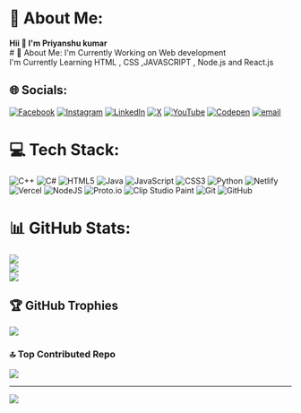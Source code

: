 # 💫 About Me:
<b> Hii 👋 I'm Priyanshu kumar</b><br># 💫 About Me: I'm Currently Working on Web development<br>I'm Currently Learning HTML , CSS ,JAVASCRIPT , Node.js and React.js

   
## 🌐 Socials:
[![Facebook](https://img.shields.io/badge/Facebook-%231877F2.svg?logo=Facebook&logoColor=white)](https://facebook.com/https://www.facebook.com/share/1BQmHk4ekz/) [![Instagram](https://img.shields.io/badge/Instagram-%23E4405F.svg?logo=Instagram&logoColor=white)](https://instagram.com/https://www.instagram.com/alone_in_life_823?utm_source=ig_web_button_share_sheet&igsh=ZDNlZDc0MzIxNw==) [![LinkedIn](https://img.shields.io/badge/LinkedIn-%230077B5.svg?logo=linkedin&logoColor=white)](https://linkedin.com/in/https://www.linkedin.com/in/priyanshu-kumar-b7148632b/) [![X](https://img.shields.io/badge/X-black.svg?logo=X&logoColor=white)](https://x.com/https://x.com/PriyanshuK33564) [![YouTube](https://img.shields.io/badge/YouTube-%23FF0000.svg?logo=YouTube&logoColor=white)](https://youtube.com/@https://www.youtube.com/@Codeswarg) [![Codepen](https://img.shields.io/badge/Codepen-000000?logo=codepen&logoColor=white)](https://codepen.io/https://codepen.io/rmwtuwdd-priyanshu143) [![email](https://img.shields.io/badge/Email-D14836?logo=gmail&logoColor=white)](mailto:priyanshukumar2004panipat@gmail.com) 

# 💻 Tech Stack:
![C++](https://img.shields.io/badge/c++-%2300599C.svg?style=for-the-badge&logo=c%2B%2B&logoColor=white) ![C#](https://img.shields.io/badge/c%23-%23239120.svg?style=for-the-badge&logo=csharp&logoColor=white) ![HTML5](https://img.shields.io/badge/html5-%23E34F26.svg?style=for-the-badge&logo=html5&logoColor=white) ![Java](https://img.shields.io/badge/java-%23ED8B00.svg?style=for-the-badge&logo=openjdk&logoColor=white) ![JavaScript](https://img.shields.io/badge/javascript-%23323330.svg?style=for-the-badge&logo=javascript&logoColor=%23F7DF1E) ![CSS3](https://img.shields.io/badge/css3-%231572B6.svg?style=for-the-badge&logo=css3&logoColor=white) ![Python](https://img.shields.io/badge/python-3670A0?style=for-the-badge&logo=python&logoColor=ffdd54) ![Netlify](https://img.shields.io/badge/netlify-%23000000.svg?style=for-the-badge&logo=netlify&logoColor=#00C7B7) ![Vercel](https://img.shields.io/badge/vercel-%23000000.svg?style=for-the-badge&logo=vercel&logoColor=white) ![NodeJS](https://img.shields.io/badge/node.js-6DA55F?style=for-the-badge&logo=node.js&logoColor=white) ![Proto.io](https://img.shields.io/badge/Proto.io-161637?style=for-the-badge&logo=proto.io&logoColor=00e5ff) ![Clip Studio Paint](https://img.shields.io/badge/ClipStudioPaint-%23CFD3D3.svg?style=for-the-badge&logo=ClipStudioPaint&logoColor=white) ![Git](https://img.shields.io/badge/git-%23F05033.svg?style=for-the-badge&logo=git&logoColor=white) ![GitHub](https://img.shields.io/badge/github-%23121011.svg?style=for-the-badge&logo=github&logoColor=white)
# 📊 GitHub Stats:
![](https://github-readme-stats.vercel.app/api?username=priyanshu1234566&theme=dark&hide_border=false&include_all_commits=false&count_private=false)<br/>
![](https://github-readme-streak-stats.herokuapp.com/?user=priyanshu1234566&theme=dark&hide_border=false)<br/>
![](https://github-readme-stats.vercel.app/api/top-langs/?username=priyanshu1234566&theme=dark&hide_border=false&include_all_commits=false&count_private=false&layout=compact)

## 🏆 GitHub Trophies
![](https://github-profile-trophy.vercel.app/?username=priyanshu1234566&theme=radical&no-frame=false&no-bg=false&margin-w=4)

### 🔝 Top Contributed Repo
![](https://github-contributor-stats.vercel.app/api?username=priyanshu1234566&limit=5&theme=dark&combine_all_yearly_contributions=true)

---
[![](https://visitcount.itsvg.in/api?id=priyanshu1234566&icon=0&color=0)](https://visitcount.itsvg.in)

<!-- Proudly created with GPRM ( https://gprm.itsvg.in ) -->
